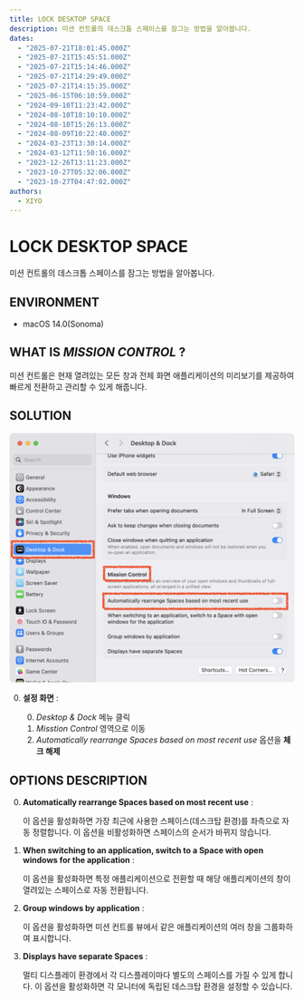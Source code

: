 ```yaml
---
title: LOCK DESKTOP SPACE
description: 미션 컨트롤의 데스크톱 스페이스를 잠그는 방법을 알아봅니다.
dates:
  - "2025-07-21T18:01:45.000Z"
  - "2025-07-21T15:45:51.000Z"
  - "2025-07-21T15:14:46.000Z"
  - "2025-07-21T14:29:49.000Z"
  - "2025-07-21T14:15:35.000Z"
  - "2025-06-15T06:10:59.000Z"
  - "2024-09-10T11:23:42.000Z"
  - "2024-08-10T18:10:10.000Z"
  - "2024-08-10T15:26:13.000Z"
  - "2024-08-09T10:22:40.000Z"
  - "2024-03-23T13:30:14.000Z"
  - "2024-03-12T11:50:16.000Z"
  - "2023-12-26T13:11:23.000Z"
  - "2023-10-27T05:32:06.000Z"
  - "2023-10-27T04:47:02.000Z"
authors:
  - XIYO
---
```

# LOCK DESKTOP SPACE

미션 컨트롤의 데스크톱 스페이스를 잠그는 방법을 알아봅니다.

## ENVIRONMENT

- macOS 14.0(Sonoma)

## WHAT IS _MISSION CONTROL_ ?

미션 컨트롤은 현재 열려있는 모든 창과 전체 화면 애플리케이션의 미리보기를 제공하여 빠르게 전환하고 관리할 수 있게 해줍니다.

## SOLUTION

![미션 컨트롤 옵션 설정 화면](./assets/2023-10-27-13-36-46.png)

0. **설정 화면** :

   0. _Desktop & Dock_ 메뉴 클릭
   1. _Misstion Control_ 영역으로 이동
   2. _Automatically rearrange Spaces based on most recent use_ 옵션을 **체크 해제**

## OPTIONS DESCRIPTION

0. **Automatically rearrange Spaces based on most recent use** :

   이 옵션을 활성화하면 가장 최근에 사용한 스페이스(데스크탑 환경)를 좌측으로 자동 정렬합니다. 이 옵션을 비활성화하면 스페이스의 순서가 바뀌지 않습니다.

1. **When switching to an application, switch to a Space with open windows for the application** :

   이 옵션을 활성화하면 특정 애플리케이션으로 전환할 때 해당 애플리케이션의 창이 열려있는 스페이스로 자동 전환됩니다.

2. **Group windows by application** :

   이 옵션을 활성화하면 미션 컨트롤 뷰에서 같은 애플리케이션의 여러 창을 그룹화하여 표시합니다.

3. **Displays have separate Spaces** :

   멀티 디스플레이 환경에서 각 디스플레이마다 별도의 스페이스를 가질 수 있게 합니다. 이 옵션을 활성화하면 각 모니터에 독립된 데스크탑 환경을 설정할 수 있습니다.
